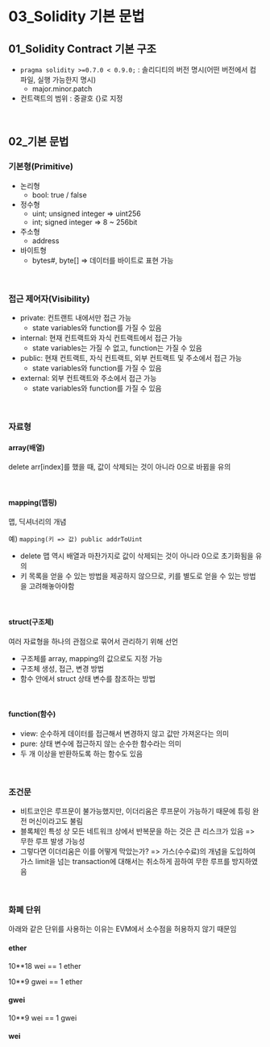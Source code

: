 # 03_Solidity 기본 문법

## 01_Solidity Contract 기본 구조

- `pragma solidity >=0.7.0 < 0.9.0;` : 솔리디티의 버전 명시(어떤 버전에서 컴파일, 실행 가능한지 명시)
  - major.minor.patch
- 컨트랙트의 범위 : 중괄호 {}로 지정

<br>

## 02_기본 문법

### 기본형(Primitive)

- 논리형
  - bool: true / false
- 정수형
  - uint; unsigned integer => uint256
  - int; signed integer => 8 ~ 256bit
- 주소형
  - address
- 바이트형
  - bytes#, byte[] => 데이터를 바이트로 표현 가능

<br>

### 접근 제어자(Visibility)

- private: 컨트랜트 내에서만 접근 가능
  - state variables와 function를 가질 수 있음
- internal: 현재 컨트랙트와 자식 컨트랙트에서 접근 가능
  - state variables는 가질 수 없고, function는 가질 수 있음
- public: 현재 컨트랙트, 자식 컨트랙트, 외부 컨트랙트 및 주소에서 접근 가능
  - state variables와 function를 가질 수 있음
- external: 외부 컨트랙트와 주소에서 접근 가능
  - state variables와 function를 가질 수 있음

<br>

### 자료형

#### array(배열)

delete arr[index]를 했을 때, 값이 삭제되는 것이 아니라 0으로 바뀜을 유의

<br>

#### mapping(맵핑)

맵, 딕셔너리의 개념

예) `mapping(키 => 값) public addrToUint`

- delete 맵 역시 배열과 마찬가지로 값이 삭제되는 것이 아니라 0으로 초기화됨을 유의
- 키 목록을 얻을 수 있는 방법을 제공하지 않으므로, 키를 별도로 얻을 수 있는 방법을 고려해놓아야함

<br>

#### struct(구조체)

여러 자료형을 하나의 관점으로 묶어서 관리하기 위해 선언

- 구조체를 array, mapping의 값으로도 지정 가능
- 구조체 생성, 접근, 변경 방법
- 함수 안에서 struct 상태 변수를 참조하는 방법

<br>

#### function(함수)

- view: 순수하게 데이터를 접근해서 변경하지 않고 값만 가져온다는 의미
- pure: 상태 변수에 접근하지 않는 순수한 함수라는 의미
- 두 개 이상을 반환하도록 하는 함수도 있음

<br>

### 조건문

- 비트코인은 루프문이 불가능했지만, 이더리움은 루프문이 가능하기 때문에 튜링 완전 머신이라고도 불림
- 블록체인 특성 상 모든 네트워크 상에서 반복문을 하는 것은 큰 리스크가 있음 => 무한 루프 발생 가능성
- 그렇다면 이더리움은 이를 어떻게 막았는가? => 가스(수수료)의 개념을 도입하여 가스 limit을 넘는 transaction에 대해서는 취소하게 끔하여 무한 루프를 방지하였음

<br>

### 화폐 단위

아래와 같은 단위를 사용하는 이유는 EVM에서 소수점을 허용하지 않기 때문임

#### ether

10**18 wei == 1 ether

10**9 gwei == 1 ether

#### gwei

10**9 wei == 1 gwei

#### wei

